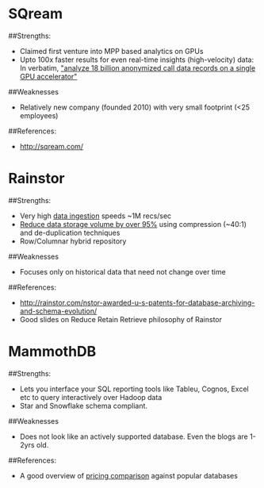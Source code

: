 # SQream
##Strengths:
- Claimed first venture into MPP based analytics on GPUs
- Upto 100x faster results for even real-time insights (high-velocity) data: In verbatim, 
["analyze 18 billion anonymized call data records on a single GPU accelerator"](http://www.geektime.com/2014/03/27/sqream-tech-unveils-new-big-data-platform/)

##Weaknesses
- Relatively new company (founded 2010) with very small footprint (<25 employees)

##References:
- http://sqream.com/

# Rainstor
##Strengths:
- Very high [data ingestion](https://gigaom.com/2012/10/04/rainstor-raises-12m-to-turn-your-big-data-small/) speeds ~1M recs/sec
- [Reduce data storage volume by over 95%](http://en.wikipedia.org/wiki/RainStor) using compression (~40:1) and de-duplication techniques
- Row/Columnar hybrid repository

##Weaknesses
- Focuses only on historical data that need not change over time

##References:
- http://rainstor.com/nstor-awarded-u-s-patents-for-database-archiving-and-schema-evolution/
- Good slides on Reduce Retain Retrieve philosophy of Rainstor 


# MammothDB
##Strengths:
- Lets you interface your SQL reporting tools like Tableu, Cognos, Excel etc to query interactively over Hadoop data
- Star and Snowflake schema compliant. 

##Weaknesses
- Does not look like an actively supported database. Even the blogs are 1-2yrs old. 

##References:
- A good overview of [pricing comparison](http://www.mammothdb.com/mdbsnapshot/) against popular databases

